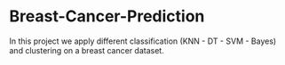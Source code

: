 # Breast-Cancer-Prediction
In this project we apply different classification (KNN - DT - SVM - Bayes) and clustering on a breast cancer dataset.
